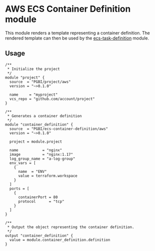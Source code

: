 # AWS ECS Container Definition module

This module renders a template representing a container definition. The rendered template can then be used by the
[ecs-task-definition](https://registry.terraform.io/modules/PGBI/ecs-task-definition/aws/) module.

## Usage

```hcl
/**
 * Initialize the project
 */
module "project" {
  source  = "PGBI/project/aws"
  version = "~>0.1.0"

  name     = "myproject"
  vcs_repo = "github.com/account/project"
}

/**
 * Generates a container definition
 */
module "container_definition" {
  source  = "PGBI/ecs-container-definition/aws"
  version = "~>0.1.0"
  
  project = module.project

  name           = "nginx"
  image          = "nginx:1.17"
  log_group_name = "a-log-group"
  env_vars = [
    {
      name  = "ENV"
      value = terraform.workspace
    }
  ]
  ports = [
    {
      containerPort = 80
      protocol      = "tcp"
    }
  ]
}

/**
 * Output the object representing the container definition.
 */
output "container_definition" {
  value = module.container_definition.definition
}
```
